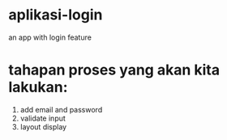 # aplikasi-login
an app with login feature
# tahapan proses yang akan kita lakukan:
1. add email and password
 2. validate input
   3. layout display

